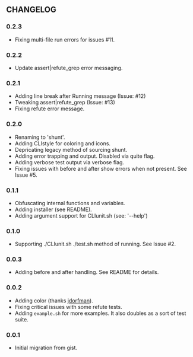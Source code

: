 ## CHANGELOG

### 0.2.3

* Fixing multi-file run errors for issues #11.

### 0.2.2

* Update assert|refute_grep error messaging.

### 0.2.1

* Adding line break after Running message (Issue: #12)
* Tweaking assert|refute_grep (Issue: #13)
* Fixing refute error message.

### 0.2.0

* Renaming to 'shunt'.
* Adding CLIstyle for coloring and icons.
* Depricating legacy method of sourcing shunt.
* Adding error trapping and output. Disabled via quite flag.
* Adding verbose test output via verbose flag.
* Fixing issues with before and after show errors when not present. See Issue #5.

### 0.1.1

* Obfuscating internal functions and variables.
* Adding installer (see README).
* Adding argument support for CLIunit.sh (see: '--help')

### 0.1.0

* Supporting ./CLIunit.sh ./test.sh method of running. See Issue #2.

### 0.0.3

* Adding before and after handling. See README for details.

### 0.0.2

* Adding color (thanks [jdorfman](https://github.com/jdorfman)).
* Fixing critical issues with some refute tests.
* Adding `example.sh` for more examples. It also doubles as a sort of test suite.

### 0.0.1

* Initial migration from gist.
